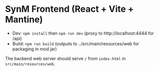 # SynM Frontend (React + Vite + Mantine)

- Dev: `npm install` then `npm run dev` (proxy to http://localhost:4444 for /api)
- Build: `npm run build` (outputs to ../src/main/resources/web for packaging in mod jar)

The backend web server should serve `/` from `index.html` in `src/main/resources/web`.
